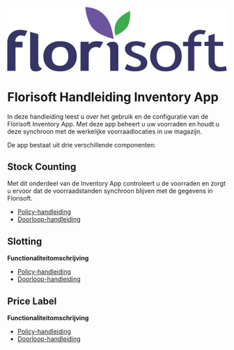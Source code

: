 <img src="../../fslogo.png">

# Florisoft Handleiding Inventory App

In deze handleiding leest u over het gebruik en de configuratie van de Florisoft Inventory App. Met deze app beheert u uw voorraden en houdt u deze synchroon met de werkelijke voorraadlocaties in uw magazijn.

De app bestaat uit drie verschillende componenten:

## Stock Counting

Met dit onderdeel van de Inventory App controleert u de voorraden en zorgt u ervoor dat de voorraadstanden synchroon blijven met de gegevens in Florisoft.

- [Policy-handleiding](https://github.com/florisoft/User.Manuals/blob/main/CLOUD%20APPLICATIONS/Inventory%20App/Stock%20Counting/Policies%20Stock%20Counting%20NL.md)  
- [Doorloop-handleiding](https://github.com/florisoft/User.Manuals/blob/main/CLOUD%20APPLICATIONS/Inventory%20App/Stock%20Counting/Quickstart%20Handleiding%20NL.md)  

## Slotting

**Functionaliteitomschrijving**  

- [Policy-handleiding](https://github.com/florisoft/User.Manuals/blob/main/CLOUD%20APPLICATIONS/Inventory%20App/Slotting/Policies%20Slotting%20NL.md)  
- [Doorloop-handleiding](#)  

## Price Label

**Functionaliteitomschrijving**  
- [Policy-handleiding](https://github.com/florisoft/User.Manuals/blob/main/CLOUD%20APPLICATIONS/Inventory%20App/Price%20Labels/Policies%20Price%20Labels%20NL.md)  
- [Doorloop-handleiding](#)  
